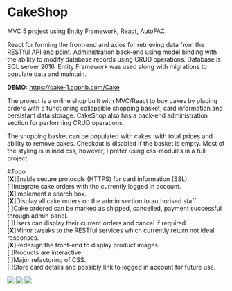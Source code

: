 # CakeShop
MVC 5 project using Entity Framework, React, AutoFAC.

React for forming the front-end and axios for retrieving data from the RESTful API end point.
Administration back-end using model binding with the ability to modify database records using CRUD operations.
Database is SQL server 2016. Entity Framework was used along with migrations to populate data and maintain.

<strong>DEMO:</strong> https://cake-1.apphb.com/Cake

The project is a online shop built with MVC/React to buy cakes by placing orders with a functioning collapsible shopping basket, card information and persistant data storage. CakeShop also has a back-end administration section for performing CRUD operations.

The shopping basket can be populated with cakes, with total prices and ability to remove cakes. Checkout is disabled if the basket is empty. Most of the styling is inlined css, however, I prefer using css-modules in a full project.

#Todo<br />
[<strong>X</strong>]Enable secure protocols (HTTPS) for card information (SSL).<br />
[ ]Integrate cake orders with the currently logged in account.<br />
[<strong>X</strong>]Implement a search box.<br />
[<strong>X</strong>]Display all cake orders on the admin section to authorised staff.<br />
[ ]Cake ordered can be marked as shipped, cancelled, payment successful through admin panel.<br />
[ ]Users can display their current orders and cancel if required.<br />
[<strong>X</strong>]Minor tweaks to the RESTful services which currently return not ideal responses.<br />
[<strong>X</strong>]Redesign the front-end to display product images.<br />
[ ]Products are interactive.<br />
[ ]Major refactoring of CSS.<br />
[ ]Store card details and possibly link to logged in account for future use.<br />

<img src="https://i.gyazo.com/ba83e92ce7b1cbeb4868786c7977e370.jpg"/>
<img src="https://i.imgur.com/gkbcQPa.png"/>
<img src="https://i.imgur.com/cWTmhAR.png"/>

